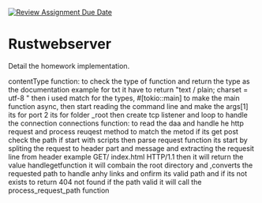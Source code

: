 [![Review Assignment Due Date](https://classroom.github.com/assets/deadline-readme-button-22041afd0340ce965d47ae6ef1cefeee28c7c493a6346c4f15d667ab976d596c.svg)](https://classroom.github.com/a/TXciPqtn)
# Rustwebserver

Detail the homework implementation.



contentType function:
to check the type of function
and return the type as the documentation
example 
for txt
it have to return "text / plain; charset = utf-8 "
then i used match for the types,
 #[tokio::main]
to make the main function async,
then start reading the command line and make the args[1] its for port
2 its for folder _root then create tcp listener and loop to handle the 
connection
connections function:
to read the daa and handle he http request and process reuqest method 
to match the metod if its get post check the path if start with scripts
then parse request function its start by spliting the request to header part and message
and extracting the requesit line from header example
GET/ index.html HTTP/1.1 then it will return the value
handlegetfunction it will combain the root directory and ,converts the requested path to handle anhy links and onfirm its valid path and if its not exists to return 404 not found
if the path valid it will call the process_request_path function 